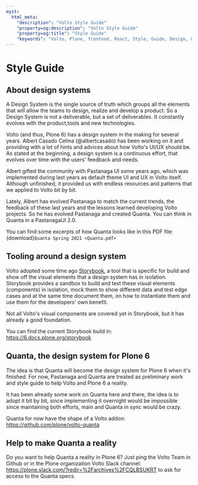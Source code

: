 ```yaml
---
myst:
  html_meta:
    "description": "Volto Style Guide"
    "property=og:description": "Volto Style Guide"
    "property=og:title": "Style Guide"
    "keywords": "Volto, Plone, frontend, React, Style, Guide, Design, Quanta, Pastanaga"
---
```


# Style Guide

## About design systems

A Design System is the single source of truth which groups all the elements that will allow the teams to design, realize and develop a product. So a Design System is not a deliverable, but a set of deliverables. It constantly evolves with the product,tools and new technologies.

Volto (and thus, Plone 6) has a design system in the making for several years. Albert Casado Celma (@albertcasado) has been working on it and providing with a lot of hints and advices about how Volto's UI/UX should be. As stated at the beginning, a design system is a continuous effort, that evolves over time with the users' feedback and needs.

Albert gifted the community with Pastanaga UI some years ago, which was implemented during last years as default theme UI and UX in Volto itself. Although unfinished, it provided us with endless resources and patterns that we applied to Volto bit by bit.

Lately, Albert has evolved Pastanaga to match the current trends, the feedback of these last years and the lessons learned developing Volto projects. So he has evolved Pastanaga and created Quanta. You can think in Quanta in a PastanagaUI 2.0.

You can find some excerpts of how Quanta looks like in this PDF file: {download}`Quanta Spring 2021 <Quanta.pdf>`

## Tooling around a design system

Volto adopted some time ago [Storybook](https://storybook.js.org), a tool that is specific for build and show off the visual elements that a design system has in isolation. Storybook provides a sandbox to build and test these visual elements (components) in isolation, mock them to show different data and test edge cases and at the same time document them, on how to instantiate them and use them for the developers' own benefit.

Not all Volto's visual components are covered yet in Storybook, but it has already a good foundation.

You can find the current Storybook build in: https://6.docs.plone.org/storybook

## Quanta, the design system for Plone 6

The idea is that Quanta will become the design system for Plone 6 when it's finished. For now, Pastanaga and Quanta are treated as preliminary work and style guide to help Volto and Plone 6 a reality.

It has been already some work on Quanta here and there, the idea is to adopt it bit by bit, since implementing it overnight would be impossible since maintaining both efforts, main and Quanta in sync would be crazy.

Quanta for now have the shape of a Volto addon: https://github.com/plone/volto-quanta

## Help to make Quanta a reality

Do you want to help Quanta a reality in Plone 6? Just ping the Volto Team in Github or in the Plone organization Volto Slack channel: https://plone.slack.com/?redir=%2Farchives%2FCQLBSUKRT to ask for access to the Quanta specs.
